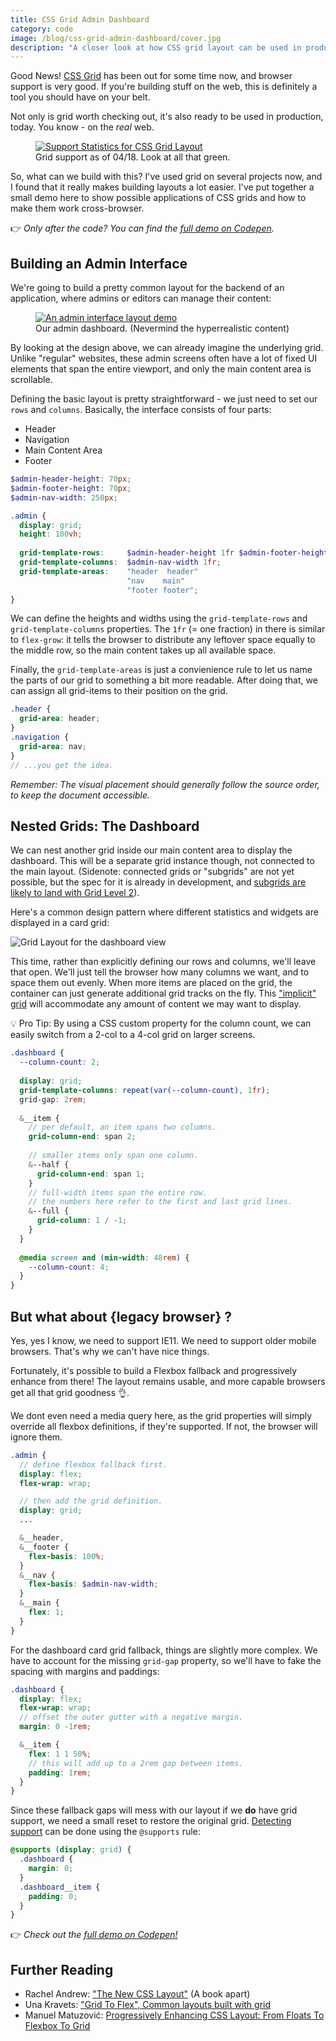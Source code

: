 ```yaml
---
title: CSS Grid Admin Dashboard
category: code
image: /blog/css-grid-admin-dashboard/cover.jpg
description: "A closer look at how CSS grid layout can be used in production today, including fallback styles for flexbox."
---
```


<p class="lead">Good News! <a href="https://www.w3.org/TR/css-grid-1/">CSS Grid</a> has been out for some time now, and browser support is very good. If you're building stuff on the web, this is definitely a tool you should have on your belt.</p>

Not only is grid worth checking out, it's also ready to be used in production, today. You know - on the *real* web.

<figure class="extend">
  <a href="https://caniuse.com/#search=grid">
    <img src="caniuse_grid.png" alt="Support Statistics for CSS Grid Layout" />
  </a>
  <figcaption>Grid support as of 04/18. Look at all that green.</figcaption>
</figure>

So, what can we build with this? I've used grid on several projects now, and I found that it really makes building layouts a lot easier. I've put together a small demo here to show possible applications of CSS grids and how to make them work cross-browser. 

👉 *Only after the code? You can find the [full demo on Codepen](https://codepen.io/mxbck/pen/5be32fd8e3ca7b6b2f5108ba7d22debd).*

## Building an Admin Interface

We're going to build a pretty common layout for the backend of an application, where admins or editors can manage their content:

<figure class="extend">
    <a href="https://codepen.io/mxbck/pen/5be32fd8e3ca7b6b2f5108ba7d22debd" target="_blank" rel="noopener noreferrer">
        <img src="admin.png" alt="An admin interface layout demo" />
    </a>
    <figcaption>Our admin dashboard. (Nevermind the hyperrealistic content)</figcaption>
</figure>

By looking at the design above, we can already imagine the underlying grid. Unlike "regular" websites, these admin screens often have a lot of fixed UI elements that span the entire viewport, and only the main content area is scrollable.

Defining the basic layout is pretty straightforward - we just need to set our `rows` and `columns`. Basically, the interface consists of four parts:

* Header
* Navigation
* Main Content Area
* Footer 

```scss
$admin-header-height: 70px;
$admin-footer-height: 70px;
$admin-nav-width: 250px;

.admin {
  display: grid;
  height: 100vh;
  
  grid-template-rows:     $admin-header-height 1fr $admin-footer-height;
  grid-template-columns:  $admin-nav-width 1fr;
  grid-template-areas:    "header  header"
                          "nav    main"
                          "footer footer";
}
```
We can define the heights and widths using the `grid-template-rows` and `grid-template-columns` properties. The `1fr` (= one fraction) in there is similar to `flex-grow`: it tells the browser to distribute any leftover space equally to the middle row, so the main content takes up all available space.

Finally, the `grid-template-areas` is just a convienience rule to let us name the parts of our grid to something a bit more readable. After doing that, we can assign all grid-items to their position on the grid. 

```scss
.header {
  grid-area: header;
}
.navigation {
  grid-area: nav;
}
// ...you get the idea.
```
*Remember: The visual placement should generally follow the source order, to keep the document accessible.*

## Nested Grids: The Dashboard

We can nest another grid inside our main content area to display the dashboard. This will be a separate grid instance though, not connected to the main layout. (Sidenote: connected grids or "subgrids" are not yet possible, but the spec for it is already in development, and [subgrids are likely to land with Grid Level 2](https://rachelandrew.co.uk/archives/2017/03/16/subgrid-moved-to-level-2-of-the-css-grid-specification/)). 

Here's a common design pattern where different statistics and widgets are displayed in a card grid:

![Grid Layout for the dashboard view](dashboard_grid.png)

This time, rather than explicitly defining our rows and columns, we'll leave that open. We'll just tell the browser how many columns we want, and to space them out evenly. When more items are placed on the grid, the container can just generate additional grid tracks on the fly. This ["implicit" grid](https://www.w3.org/TR/css-grid-1/#implicit-grids) will accommodate any amount of content we may want to display.

💡 Pro Tip: By using a CSS custom property for the column count, we can easily switch from a 2-col to a 4-col grid on larger screens.

```scss
.dashboard {
  --column-count: 2;
  
  display: grid;
  grid-template-columns: repeat(var(--column-count), 1fr);
  grid-gap: 2rem;
  
  &__item {
    // per default, an item spans two columns.
    grid-column-end: span 2;
    
    // smaller items only span one column.
    &--half {
      grid-column-end: span 1;
    }
    // full-width items span the entire row.
    // the numbers here refer to the first and last grid lines.
    &--full {
      grid-column: 1 / -1;
    }
  }
  
  @media screen and (min-width: 48rem) {
    --column-count: 4;
  }
}
```

## But what about {legacy browser} ?

Yes, yes I know, we need to support IE11. We need to support older mobile browsers. That's why we can't have nice things. 

Fortunately, it's possible to build a Flexbox fallback and progressively enhance from there! The layout remains usable, and more capable browsers get all that grid goodness 👌. 

We dont even need a media query here, as the grid properties will simply override all flexbox definitions, if they're supported. If not, the browser will ignore them.

```scss
.admin {
  // define flexbox fallback first.
  display: flex;
  flex-wrap: wrap;

  // then add the grid definition.
  display: grid;
  ...

  &__header,
  &__footer {
    flex-basis: 100%;
  }
  &__nav {
    flex-basis: $admin-nav-width;
  }
  &__main {
    flex: 1;
  }
}
```

For the dashboard card grid fallback, things are slightly more complex. We have to account for the missing `grid-gap` property, so we'll have to fake the spacing with margins and paddings:

```scss
.dashboard {
  display: flex;
  flex-wrap: wrap;
  // offset the outer gutter with a negative margin.
  margin: 0 -1rem;

  &__item {
    flex: 1 1 50%;
    // this will add up to a 2rem gap between items.
    padding: 1rem;
  }
}
```

Since these fallback gaps will mess with our layout if we **do** have grid support, we need a small reset to restore the original grid. [Detecting support](https://developer.mozilla.org/en-US/docs/Web/CSS/@supports) can be done using the `@supports` rule:

```scss 
@supports (display: grid) {
  .dashboard {
    margin: 0;
  }
  .dashboard__item {
    padding: 0;
  }
}
```

👉 *Check out the [full demo on Codepen!](https://codepen.io/mxbck/pen/5be32fd8e3ca7b6b2f5108ba7d22debd)*

## Further Reading

* Rachel Andrew: ["The New CSS Layout"](https://abookapart.com/products/the-new-css-layout) (A book apart)
* Una Kravets: ["Grid To Flex", Common layouts built with grid](http://www.gridtoflex.com/)
* Manuel Matuzović: [Progressively Enhancing CSS Layout: From Floats To Flexbox To Grid](https://www.smashingmagazine.com/2017/07/enhancing-css-layout-floats-flexbox-grid)